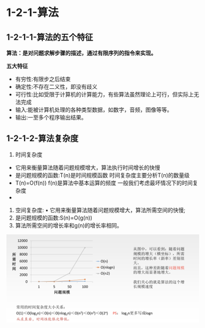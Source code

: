 # 1-2-1-算法

## 1-2-1-1-算法的五个特征

**算法：是对问题求解步骤的描述，通过有限序列的指令来实现。**

**五大特征**

* 有穷性:有限步之后结束
* 确定性:不存在二义性，即没有歧义
* 可行性:比如受限于计算机的计算能力，有些算法虽然理论上可行，但实际上无法完成
* 输入:能被计算机处理的各种类型数据，如数字，音频，图像等等。
* 输出:一至多个程序输出结果。

## 1-2-1-2-算法复杂度

1. 时间复杂度

* 它用来衡量算法随着问题规模增大，算法执行时间增长的快慢
* 是问题规模的函数:T\(n\)是时间规模函数 时间复杂度主要分析T\(n\)的数量级 
* T\(n\)=O\(f\(n\)\) f\(n\)是算法中基本运算的频度 一般我们考虑最坏情况下的时间复杂度
* 
1. 空间复杂度: • 它用来衡量算法随着问题规模增大，算法所需空间的快慢; 
2. 是问题规模的函数:S\(n\)=O\(g\(n\)\) 
3. 算法所需空间的增长率和g\(n\)的增长率相同。

![](../../.gitbook/assets/image%20%2848%29.png)


